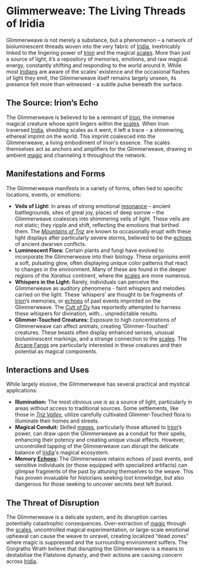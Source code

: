 # Glimmerweave: The Living Threads of Iridia

Glimmerweave is not merely a substance, but a phenomenon – a network of bioluminescent threads woven into the very fabric of [Iridia](/geography/world/iridia.md), inextricably linked to the lingering power of [Irion](/being/deity/irion.md) and the magical [scales](/geography/landmark/scale.md). More than just a source of light, it’s a repository of memories, emotions, and raw magical energy, constantly shifting and responding to the world around it. While most [Iridians](/being/species/iridian.md) are aware of the scales’ existence and the occasional flashes of light they emit, the Glimmerweave itself remains largely unseen, its presence felt more than witnessed - a subtle pulse beneath the surface.

## The Source: Irion’s Echo

The Glimmerweave is believed to be a remnant of [Irion](/being/deity/irion.md), the immense magical creature whose spirit lingers within the [scales](/geography/landmark/scale.md). When Irion traversed [Iridia](/geography/world/iridia.md), shedding scales as it went, it left a trace - a shimmering, ethereal imprint on the world. This imprint coalesced into the Glimmerweave, a living embodiment of Irion's essence. The scales themselves act as anchors and amplifiers for the Glimmerweave, drawing in ambient [magic](/structure/mechanic/magic.md) and channeling it throughout the network.

## Manifestations and Forms

The Glimmerweave manifests in a variety of forms, often tied to specific locations, events, or emotions:

*   **Veils of Light:**  In areas of strong emotional [resonance](/raw/20250501/resonance/resonance.md) – ancient battlegrounds, sites of great joy, places of deep sorrow – the Glimmerweave coalesces into shimmering veils of light. These veils are not static; they ripple and shift, reflecting the emotions that birthed them.  The *[Mountains of Triz](/geography/region/mountains-of-triz.md)* are known to occasionally erupt with these light displays after particularly severe storms, believed to be the [echoes](/raw/20250501/soul/echoes.md) of ancient dwarven conflicts.
*   **Luminescent Flora:** Certain plants and fungi have evolved to incorporate the Glimmerweave into their biology. These organisms emit a soft, pulsating glow, often displaying unique color patterns that react to changes in the environment.  Many of these are found in the deeper regions of the *Xaratius* continent, where the [scales](/geography/landmark/scale.md) are more numerous.
*   **Whispers in the Light:**  Rarely, individuals can perceive the Glimmerweave as auditory phenomena - faint whispers and melodies carried on the light. These ‘whispers’ are thought to be fragments of [Irion](/being/deity/irion.md)’s memories, or [echoes](/raw/20250501/soul/echoes.md) of past events imprinted on the Glimmerweave.  The [Cult of Dy](/structure/society/factions/cult-of-dy.md) has reportedly attempted to harness these whispers for divination, with… unpredictable results.
*   **Glimmer-Touched Creatures:**  Exposure to high concentrations of Glimmerweave can affect animals, creating ‘Glimmer-Touched’ creatures. These beasts often display enhanced senses, unusual bioluminescent markings, and a strange connection to the [scales](/geography/landmark/scale.md). The [Arcane Fangs](/structure/society/factions/arcane-fangs.md) are particularly interested in these creatures and their potential as magical components.

## Interactions and Uses

While largely elusive, the Glimmerweave has several practical and mystical applications:

*   **Illumination:** The most obvious use is as a source of light, particularly in areas without access to traditional sources. Some settlements, like those in *[Triz Valley](/geography/settlement/city/triz-valley.md)*, utilize carefully cultivated Glimmer-Touched flora to illuminate their homes and streets.
*   **Magical Conduit:** Skilled [mages](/raw/20250504/mage/mages.md), particularly those attuned to [Irion](/being/deity/irion.md)’s power, can draw upon the Glimmerweave as a conduit for their spells, enhancing their potency and creating unique visual effects. However, uncontrolled tapping of the Glimmerweave can disrupt the delicate balance of [Iridia](/geography/world/iridia.md)'s magical ecosystem.
*   **Memory [Echoes](/raw/20250501/soul/echoes.md):** The Glimmerweave retains echoes of past events, and sensitive individuals (or those equipped with specialized artifacts) can glimpse fragments of the past by attuning themselves to the weave. This has proven invaluable for historians seeking lost knowledge, but also dangerous for those seeking to uncover secrets best left buried.

## The Threat of Disruption

The Glimmerweave is a delicate system, and its disruption carries potentially catastrophic consequences. Over-extraction of [magic](/structure/mechanic/magic.md) through the [scales](/geography/landmark/scale.md), uncontrolled magical experimentation, or large-scale emotional upheaval can cause the weave to unravel, creating localized “dead zones” where magic is suppressed and the surrounding environment suffers. The Gorgraths Wrath believe that disrupting the Glimmerweave is a means to destabilise the Flatstone dynasty, and their actions are causing concern across [Iridia](/geography/world/iridia.md).
